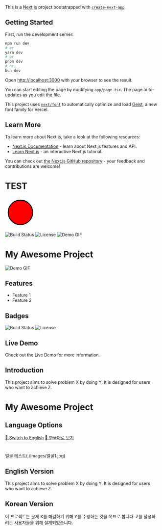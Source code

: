 This is a [Next.js](https://nextjs.org) project bootstrapped with [`create-next-app`](https://nextjs.org/docs/app/api-reference/cli/create-next-app).

## Getting Started

First, run the development server:

```bash
npm run dev
# or
yarn dev
# or
pnpm dev
# or
bun dev
```

Open [http://localhost:3000](http://localhost:3000) with your browser to see the result.

You can start editing the page by modifying `app/page.tsx`. The page auto-updates as you edit the file.

This project uses [`next/font`](https://nextjs.org/docs/app/building-your-application/optimizing/fonts) to automatically optimize and load [Geist](https://vercel.com/font), a new font family for Vercel.

## Learn More

To learn more about Next.js, take a look at the following resources:

- [Next.js Documentation](https://nextjs.org/docs) - learn about Next.js features and API.
- [Learn Next.js](https://nextjs.org/learn) - an interactive Next.js tutorial.

You can check out [the Next.js GitHub repository](https://github.com/vercel/next.js) - your feedback and contributions are welcome!

# TEST
<svg width="100" height="100">
  <circle cx="50" cy="50" r="40" stroke="black" stroke-width="3" fill="red">
    <animate attributeName="r" from="40" to="10" dur="0.5s" begin="mouseover" repeatCount="1" />
    <animate attributeName="r" from="10" to="40" dur="0.5s" begin="mouseout" repeatCount="1" />
  </circle>
</svg>

![Build Status](https://img.shields.io/badge/build-passing-brightgreen)
![License](https://img.shields.io/badge/license-MIT-blue)
![Demo GIF](https://example.com/demo.gif)


# My Awesome Project

![Demo GIF](https://example.com/demo.gif)

## Features
- Feature 1
- Feature 2

## Badges
![Build Status](https://img.shields.io/badge/build-passing-brightgreen)
![License](https://img.shields.io/badge/license-MIT-blue)

## Live Demo
Check out the [Live Demo](https://yourusername.github.io/yourproject/) for more information.

## Introduction
This project aims to solve problem X by doing Y. It is designed for users who want to achieve Z.


# My Awesome Project

## Language Options
[🔄 Switch to English](#english-version)
[🔄 한국어로 보기](#korean-version)

#
얼굴 테스트(./images/얼굴1.jpg)

## English Version
<a id="english-version"></a>
This project aims to solve problem X by doing Y. It is designed for users who want to achieve Z.

## Korean Version
<a id="korean-version"></a>
이 프로젝트는 문제 X를 해결하기 위해 Y를 수행하는 것을 목표로 합니다. Z를 달성하려는 사용자들을 위해 설계되었습니다.
